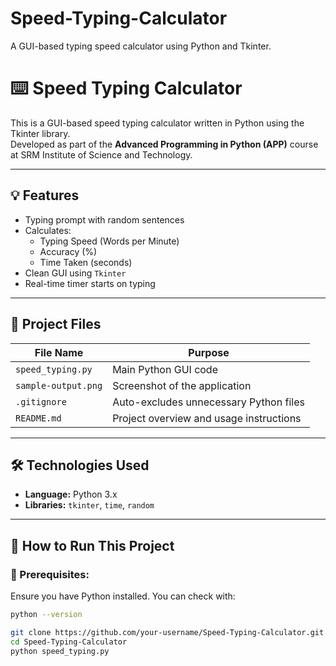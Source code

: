 # Speed-Typing-Calculator
A GUI-based typing speed calculator using Python and Tkinter.

# ⌨️ Speed Typing Calculator

This is a GUI-based speed typing calculator written in Python using the Tkinter library.  
Developed as part of the **Advanced Programming in Python (APP)** course at SRM Institute of Science and Technology.

---

## 💡 Features

- Typing prompt with random sentences
- Calculates:
  - Typing Speed (Words per Minute)
  - Accuracy (%)
  - Time Taken (seconds)
- Clean GUI using `Tkinter`
- Real-time timer starts on typing

---

## 📂 Project Files

| File Name            | Purpose                                 |
|----------------------|------------------------------------------|
| `speed_typing.py`    | Main Python GUI code                    |
| `sample-output.png`  | Screenshot of the application |
| `.gitignore`         | Auto-excludes unnecessary Python files  |
| `README.md`          | Project overview and usage instructions |

---

## 🛠 Technologies Used

- **Language:** Python 3.x
- **Libraries:** `tkinter`, `time`, `random`

---

## 🧪 How to Run This Project

### 🔧 Prerequisites:
Ensure you have Python installed. You can check with:
```bash
python --version

git clone https://github.com/your-username/Speed-Typing-Calculator.git
cd Speed-Typing-Calculator
python speed_typing.py


